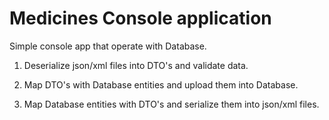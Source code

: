 # Medicines Console application

Simple console app that operate with Database.

1. Deserialize json/xml files into DTO's and validate data.

2. Map DTO's with Database entities and upload them into Database.

3. Map Database entities with DTO's and serialize them into json/xml files.
